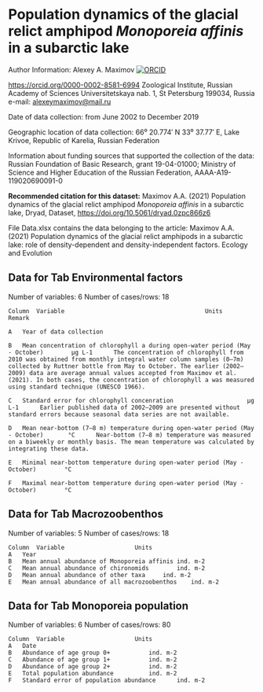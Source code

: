 # ﻿Population dynamics of the glacial relict amphipod *Monoporeia affinis* in a subarctic lake

Author Information: 
Alexey A. Maximov [![ORCID](https://orcid.filecamp.com/s/o/n8FpP1ADWmZDCUP2/VU19wHSMUnX9TD4R/03CaAkr1LaBp5PRz)](https://orcid.org/0000-0002-8581-6994)

https://orcid.org/0000-0002-8581-6994
Zoological Institute, Russian Academy of Sciences
Universitetskaya nab. 1, St Petersburg 199034, Russia
e-mail: alexeymaximov@mail.ru 	

Date of data collection: from June 2002 to December 2019

Geographic location of data collection: 66⁰ 20.774′ N 33⁰ 37.77′ E, Lake Krivoe, Republic of Karelia, Russian Federation

Information about funding sources that supported the collection of the data: Russian Foundation of Basic Research, grant 19-04-01000; Ministry of Science and Higher Education of the Russian Federation, АААА-А19-119020690091-0


**Recommended citation for this dataset:** Maximov A.A. (2021) Population dynamics of the glacial relict amphipod *Monoporeia affinis* in a subarctic lake, Dryad, Dataset, https://doi.org/10.5061/dryad.0zpc866z6


File Data.xlsx contains the data belonging to the article: Maximov A.A. (2021) Population dynamics of the glacial relict amphipods in a subarctic lake: role of density-dependent and density-independent factors. Ecology and Evolution

## Data for Tab Environmental factors
Number of variables: 6
Number of cases/rows: 18


	Column	Variable										Units		Remark

	A	Year of data collection

	B	Mean concentration of chlorophyll a during open-water period (May - October)		µg L-1		The concentration of chlorophyll from 2010 was obtained from monthly integral water column samples (0–7m) collected by Ruttner bottle from May to October. The earlier (2002–2009) data are average annual values accepted from Maximov et al. (2021). In both cases, the concentration of chlorophyll a was measured using standard technique (UNESCO 1966).

	C	Standard error for chlorophyll concenration						µg L-1		Earlier published data of 2002–2009 are presented without standard errors because seasonal data series are not available.

	D	Mean near-bottom (7–8 m) temperature during open-water period (May - October)		°C		Near-bottom (7–8 m) temperature was measured on a biweekly or monthly basis. The mean temperature was calculated by integrating these data.

	E	Minimal near-bottom temperature during open-water period (May - October)		°C		

	F	Maximal near-bottom temperature during open-water period (May - October)		°C		

## Data for Tab Macrozoobenthos
Number of variables: 5
Number of cases/rows: 18

	Column	Variable					Units
	A	Year
	B	Mean annual abundance of Monoporeia affinis	ind. m-2
	C	Mean annual abundance of chironomids		ind. m-2
	D	Mean annual abundance of other taxa		ind. m-2
	E	Mean annual abundance of all macrozoobenthos	ind. m-2

## Data for Tab Monoporeia population
Number of variables: 6
Number of cases/rows: 80

	Column	Variable					Units
	A	Date
	B	Abundance of age group 0+			ind. m-2
	C	Abundance of age group 1+			ind. m-2
	D	Abundance of age group 2+			ind. m-2
	E	Total population abundance			ind. m-2
	F	Standard error of population abundance		ind. m-2
